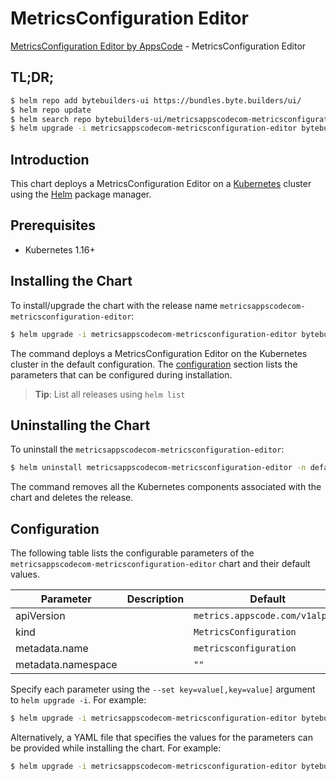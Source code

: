 # MetricsConfiguration Editor

[MetricsConfiguration Editor by AppsCode](https://byte.builders) - MetricsConfiguration Editor

## TL;DR;

```bash
$ helm repo add bytebuilders-ui https://bundles.byte.builders/ui/
$ helm repo update
$ helm search repo bytebuilders-ui/metricsappscodecom-metricsconfiguration-editor --version=v0.4.5
$ helm upgrade -i metricsappscodecom-metricsconfiguration-editor bytebuilders-ui/metricsappscodecom-metricsconfiguration-editor -n default --create-namespace --version=v0.4.5
```

## Introduction

This chart deploys a MetricsConfiguration Editor on a [Kubernetes](http://kubernetes.io) cluster using the [Helm](https://helm.sh) package manager.

## Prerequisites

- Kubernetes 1.16+

## Installing the Chart

To install/upgrade the chart with the release name `metricsappscodecom-metricsconfiguration-editor`:

```bash
$ helm upgrade -i metricsappscodecom-metricsconfiguration-editor bytebuilders-ui/metricsappscodecom-metricsconfiguration-editor -n default --create-namespace --version=v0.4.5
```

The command deploys a MetricsConfiguration Editor on the Kubernetes cluster in the default configuration. The [configuration](#configuration) section lists the parameters that can be configured during installation.

> **Tip**: List all releases using `helm list`

## Uninstalling the Chart

To uninstall the `metricsappscodecom-metricsconfiguration-editor`:

```bash
$ helm uninstall metricsappscodecom-metricsconfiguration-editor -n default
```

The command removes all the Kubernetes components associated with the chart and deletes the release.

## Configuration

The following table lists the configurable parameters of the `metricsappscodecom-metricsconfiguration-editor` chart and their default values.

|     Parameter      | Description |                  Default                   |
|--------------------|-------------|--------------------------------------------|
| apiVersion         |             | <code>metrics.appscode.com/v1alpha1</code> |
| kind               |             | <code>MetricsConfiguration</code>          |
| metadata.name      |             | <code>metricsconfiguration</code>          |
| metadata.namespace |             | <code>""</code>                            |


Specify each parameter using the `--set key=value[,key=value]` argument to `helm upgrade -i`. For example:

```bash
$ helm upgrade -i metricsappscodecom-metricsconfiguration-editor bytebuilders-ui/metricsappscodecom-metricsconfiguration-editor -n default --create-namespace --version=v0.4.5 --set apiVersion=metrics.appscode.com/v1alpha1
```

Alternatively, a YAML file that specifies the values for the parameters can be provided while
installing the chart. For example:

```bash
$ helm upgrade -i metricsappscodecom-metricsconfiguration-editor bytebuilders-ui/metricsappscodecom-metricsconfiguration-editor -n default --create-namespace --version=v0.4.5 --values values.yaml
```
